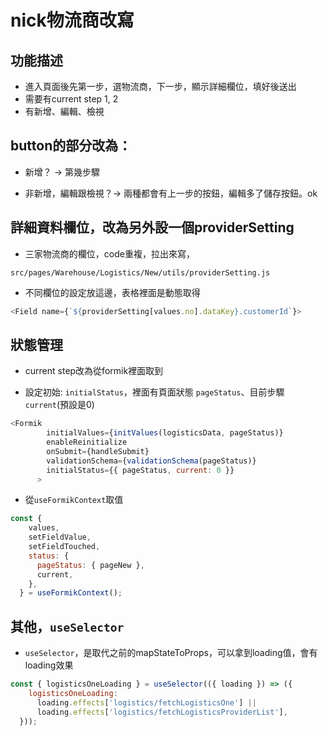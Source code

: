 # nick物流商改寫
## 功能描述
- 進入頁面後先第一步，選物流商，下一步，顯示詳細欄位，填好後送出
- 需要有current step 1, 2
- 有新增、編輯、檢視

## button的部分改為：

- 新增？ → 第幾步驟

- 非新增，編輯跟檢視？→ 兩種都會有上一步的按鈕，編輯多了儲存按鈕。ok


## 詳細資料欄位，改為另外設一個providerSetting

- 三家物流商的欄位，code重複，拉出來寫，

`src/pages/Warehouse/Logistics/New/utils/providerSetting.js`

- 不同欄位的設定放這邊，表格裡面是動態取得

```js
<Field name={`${providerSetting[values.no].dataKey}.customerId`}>
```

## 狀態管理

- current step改為從formik裡面取到

- 設定初始: `initialStatus`，裡面有頁面狀態 `pageStatus`、目前步驟`current`(預設是0)

```js
<Formik
        initialValues={initValues(logisticsData, pageStatus)}
        enableReinitialize
        onSubmit={handleSubmit}
        validationSchema={validationSchema(pageStatus)}
        initialStatus={{ pageStatus, current: 0 }}
      >
```

- 從`useFormikContext`取值

```js
const {
    values,
    setFieldValue,
    setFieldTouched,
    status: {
      pageStatus: { pageNew },
      current,
    },
  } = useFormikContext();
```

## 其他，`useSelector`
- `useSelector`，是取代之前的mapStateToProps，可以拿到loading值，會有loading效果

```js
const { logisticsOneLoading } = useSelector(({ loading }) => ({
    logisticsOneLoading:
      loading.effects['logistics/fetchLogisticsOne'] ||
      loading.effects['logistics/fetchLogisticsProviderList'],
  }));
```
